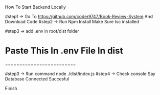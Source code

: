 How To Start Backend Locally

#step1 -> Go To  https://github.com/coder9747/Book-Review-System
And Download Code
#step2 -> Run Npm Install Make Sure tsc installed 

#step3 -> add .env in root/dist folder

Paste This In .env File In dist
============================
<!-- database_url = mongodb+srv://pratyushkarn007:gullyislove123@cluster0.gai8t14.mongodb.net/?retryWrites=true&w=majority&appName=Cluster0

PORT = 10000

AWS_ACCESS_KEY_ID = AKIAU6GDZD5TIPG6365Q
AWS_SECRET_ACCESS_KEY = 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

AWS_REGION = us-east-1
AWS_BUCKET_NAME = book-review-data -->
=========================


#step3 -> Run command  node ./dist/index.js
#step4 -> Check console Say Database Connected Succesful

Finish